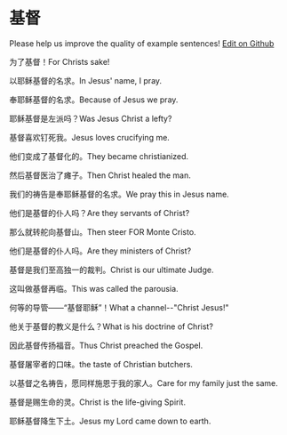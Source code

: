 # 基督

Please help us improve the quality of example sentences! [Edit on Github](https://github.com/jiyushe/jiyu-example-sentence-source/blob/main/chinese/jidu_2.md)

<p><span class="chinese">为了基督！</span><span class="english">For Christs sake!</span></p>

<p><span class="chinese">以耶稣基督的名求。</span><span class="english">In Jesus' name, I pray.</span></p>

<p><span class="chinese">奉耶稣基督的名求。</span><span class="english">Because of Jesus we pray.</span></p>

<p><span class="chinese">耶稣基督是左派吗？</span><span class="english">Was Jesus Christ a lefty?</span></p>

<p><span class="chinese">基督喜欢钉死我。</span><span class="english">Jesus loves crucifying me.</span></p>

<p><span class="chinese">他们变成了基督化的。</span><span class="english">They became christianized.</span></p>

<p><span class="chinese">然后基督医治了瘫子。</span><span class="english">Then Christ healed the man.</span></p>

<p><span class="chinese">我们的祷告是奉耶稣基督的名求。</span><span class="english">We pray this in Jesus name.</span></p>

<p><span class="chinese">他们是基督的仆人吗？</span><span class="english">Are they servants of Christ?</span></p>

<p><span class="chinese">那么就转舵向基督山。</span><span class="english">Then steer FOR Monte Cristo.</span></p>

<p><span class="chinese">他们是基督的仆人吗。</span><span class="english">Are they ministers of Christ?</span></p>

<p><span class="chinese">基督是我们至高独一的裁判。</span><span class="english">Christ is our ultimate Judge.</span></p>

<p><span class="chinese">这叫做基督再临。</span><span class="english">This was called the parousia.</span></p>

<p><span class="chinese">何等的导管——“基督耶稣”！</span><span class="english">What a channel--"Christ Jesus!"</span></p>

<p><span class="chinese">他关于基督的教义是什么？</span><span class="english">What is his doctrine of Christ?</span></p>

<p><span class="chinese">因此基督传扬福音。</span><span class="english">Thus Christ preached the Gospel.</span></p>

<p><span class="chinese">基督屠宰者的口味。</span><span class="english">the taste of Christian butchers.</span></p>

<p><span class="chinese">以基督之名祷告，愿同样施恩于我的家人。</span><span class="english">Care for my family just the same.</span></p>

<p><span class="chinese">基督是赐生命的灵。</span><span class="english">Christ is the life-giving Spirit.</span></p>

<p><span class="chinese">耶稣基督降生下土。</span><span class="english">Jesus my Lord came down to earth.</span></p>


